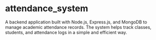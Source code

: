 # attendance_system
A backend application built with Node.js, Express.js, and MongoDB to manage academic attendance records. The system helps track classes, students, and attendance logs in a simple and efficient way.
